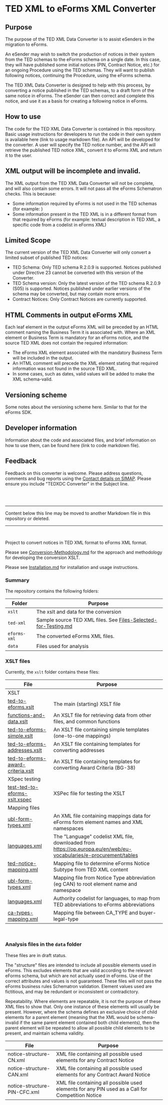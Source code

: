 # TED XML to eForms XML Converter


## Purpose

The purpose of the TED XML Data Converter is to assist eSenders in the migration to eForms. 

An eSender may wish to switch the production of notices in their system from the TED schemas to the eForms schema on a single date. In this case, they will have published some initial notices (PIN, Contract Notice, etc.) for an ongoing Procedure using the TED schemas. They will want to publish following notices, continuing the Procedure, using the eForms schema. 

The TED XML Data Converter is designed to help with this process, by converting a notice published in the TED schemas, to a draft form of the same notice in eForms. The eSender can then correct and complete this notice, and use it as a basis for creating a following notice in eForms.

## How to use

The code for the TED XML Data Converter is contained in this repository. Basic usage instructions for developers to run the code in their own system is available here (link to usage markdown file).
An API will be developed for the converter. A user will specify the TED notice number, and the API will retrieve the published TED notice XML, convert it to eForms XML and return it to the user.

## XML output will be incomplete and invalid.

The XML output from the TED XML Data Converter will not be complete, and will also contain some errors. It will not pass all the eForms Schematron checks. This is because:

* Some information required by eForms is not used in the TED schemas (for example: )
* Some information present in the TED XML is in a different format from that required by eForms (for example: textual description in TED XML, a specific code from a codelist in eForms XML)


## Limited Scope

The current version of the TED XML Data Converter will only convert a limited subset of published TED notices:

* TED Schema: Only TED schema R.2.0.9 is supported. Notices published under Directive 23 cannot be converted with this version of the Converter.
* TED Schema version: Only the latest version of the TED schema R.2.0.9 (S05) is supported. Notices published under earlier versions of the schema may be converted, but may contain more errors.
* Contract Notices: Only Contract Notices are currently supported.


## HTML Comments in output eForms XML

Each leaf element in the output eForms XML will be preceded by an HTML comment naming the Business Term it is associated with.
Where an XML element or Business Term is mandatory for an eForms notice, and the source TED XML does not contain the required information:

* The eForms XML element associated with the mandatory Business Term will be included in the output.
* An HTML comment will precede the XML element stating that required information was not found in the source TED XML.
* In some cases, such as dates, valid values will be added to make the XML schema-valid.


## Versioning scheme

Some notes about the versioning scheme here. Similar to that for the eForms SDK.

## Developer information

Information about the code and associated files, and brief information on how to use them, can be found here (link to code markdown file).


## Feedback

Feedback on this converter is welcome. Please address questions, comments and bug reports using the [Contact details on SIMAP](https://simap.ted.europa.eu/contact). Please ensure you include "TEDXDC Converter" in the Subject line.




<br>

<br>



---

Content below this line may be moved to another Markdown file in this repository or deleted.

---

<br>


Project to convert notices in TED XML format to eForms XML format.

Please see [Conversion-Methodology.md](Conversion-Methodology.md) for the approach and methodology for developing the conversion XSLT.

Please see [Installation.md](Installation.md) for installation and usage instructions.

### Summary
The repository contains the following folders:

| Folder | Purpose |
| --- | --- |
| `xslt` | The xslt and data for the conversion |
| `ted-xml` | Sample source TED XML files. See [Files-Selected-for-Testing.md](ted-xml/Files-Selected-for-Testing.md) |
| `eforms-xml` | The converted eForms XML files. |
| `data` | Files used for analysis |

### XSLT files
Currently, the `xslt` folder contains these files:

| File | Purpose |
| --- | --- |
| XSLT |
|  [ted-to-eforms.xslt](xslt/ted-to-eforms.xslt) | The main (starting) XSLT file |
|  [functions-and-data.xslt](xslt/functions-and-data.xslt) | An XSLT file for retrieving data from other files, and common functions |
|  [ted-to-eforms-simple.xslt](xslt/ted-to-eforms-simple.xslt) | An XSLT file containing simple templates (one-to-one mappings) |
|  [ted-to-eforms-addresses.xslt](xslt/ted-to-eforms-addresses.xslt) | An XSLT file containing templates for converting addresses |
|  [ted-to-eforms-award-criteria.xslt](xslt/ted-to-eforms-award-criteria.xslt) | An XSLT file containing templates for converting Award Criteria (BG-38) |
| XSpec testing |
| [test-ted-to-eforms-xslt.xspec](xslt/test-ted-to-eforms-xslt.xspec) | XSPec file for testing the XSLT |
| Mapping files |
|  [ubl-form-types.xml](xslt/ubl-form-types.xml) | An XML file containing mappings data for eForms form element names and XML namespaces |
|  [languages.xml](xslt/languages.xml) | The "Language" codelist XML file, downloaded from https://op.europa.eu/en/web/eu-vocabularies/e-procurement/tables |
| [ted-notice-mapping.xml](xslt/ted-notice-mapping.xml) | Mapping file to determine eForms Notice Subtype from TED XML content |
| [ubl-form-types.xml](xslt/ubl-form-types.xml) | Mapping file from Notice Type abbreviation (eg CAN) to root element name and namespace |
| [languages.xml](xslt/languages.xml) | Authority codelist for languages, to map from TED abbreviations to eForms abbreviations |
| [ca-types-mapping.xml](xslt/ca-types-mapping.xml) | Mapping file between CA_TYPE and buyer-legal-type |

<br>

### Analysis files in the `data` folder

These files are in draft status.

The "structure" files are intended to include all possible elements used in eForms. This excludes elements that are valid according to the relevant eForms schema, but which are not actually used in eForms. Use of the correct attributes and values is not guaranteed. These files will not pass the eForms business rules Schematron validation. Element values used are fictitious, and may be redundant or inconsistent or contradictory.

Repeatability. Where elements are repeatable, it is not the purpose of these XML files to show that. Only one instance of these elements will usually be present. However, where the schema defines an exclusive choice of child elements for a parent element (meaning that the XML would be schema-invalid if the same parent element contained both child elements), then the parent element will be repeated to allow all possible child elements to be present, and maintain schema validity.


| File | Purpose |
| --- | --- |
| notice-structure-CN.xml | XML file containing all possible used elements for any Contract Notice |
| notice-structure-CAN.xml | XML file containing all possible used elements for any Contract Award Notice |
| notice-structure-PIN-CFC.xml | XML file containing all possible used elements for any PIN used as a Call for Competition Notice |
